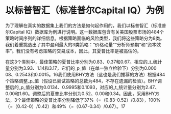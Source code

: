 # 以标普智汇（标准普尔Capital IQ）为例

为了理解在真实的数据集上我们的方法是如何起作用的，我们以标普智汇（标准普尔Capital IQ）数据库为例进行说明。这一数据库包含有关美国股票市场的484个策略时间序列的详细信息。根据策略面临的风险类型，我们将这些策略分为8类。我们着重挑选出了其中盈利最大的3类策略：“价格动量”“分析师预期”和“资本效率”。我们没有考虑策略的交易成本，因此，其夏普比率是被高估的。

在这3个类别中，最佳策略的夏普比率分别为0.83、0.37和0.67。相应的_t_统计量分别为3.93、1.14和3.17，它们的_p_值（在单一独立检验下）分别为0.000 08、0.2543和0.0015。16我们使用BHY方法（这也是我们推荐的方法）根据484个策略调整_p_值（假设已尝试策略的总数为484，不存在遗漏的检验）。BHY调整后的_p_值分别为0.0134、0.9995和0.1093，对应的_t_统计量分别为2.47、0.00和1.60。调整后的夏普比率分别为0.52、0.00和0.34。因此，采用BHY方法，3个最佳策略的夏普比率分别降低了37%（=（0.83-0.52）/0.83），100%（=（0.42-0）/0.42）和49%（=（0.67-0.34）/0.67）。17